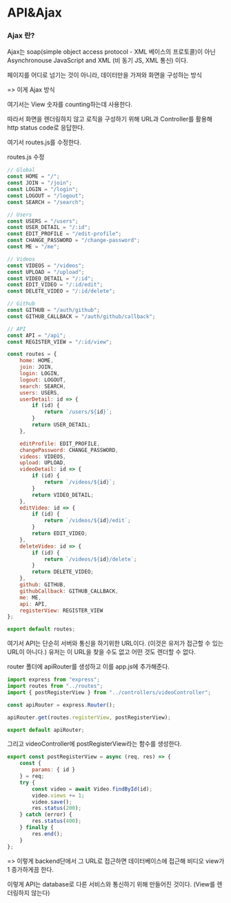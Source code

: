 # API&Ajax

### Ajax 란?

Ajax는 soap(simple object access protocol - XML 베이스의 프로토콜)이 아닌 Asynchronouse JavaScript and XML (비 동기 JS, XML 통신) 이다.

페이지를 어디로 넘기는 것이 아니라, 데이터만을 가져와 화면을 구성하는 방식

=> 이게 Ajax 방식

여기서는 View 숫자를 counting하는데 사용한다. 

따라서 화면을 렌더링하지 않고 로직을 구성하기 위해 URL과 Controller를 활용해 http status code로 응답한다.

여기서 routes.js를 수정한다.

routes.js 수정

```javascript
// Global
const HOME = "/";
const JOIN = "/join";
const LOGIN = "/login";
const LOGOUT = "/logout";
const SEARCH = "/search";

// Users
const USERS = "/users";
const USER_DETAIL = "/:id";
const EDIT_PROFILE = "/edit-profile";
const CHANGE_PASSWORD = "/change-password";
const ME = "/me";

// Videos
const VIDEOS = "/videos";
const UPLOAD = "/upload";
const VIDEO_DETAIL = "/:id";
const EDIT_VIDEO = "/:id/edit";
const DELETE_VIDEO = "/:id/delete";

// Github
const GITHUB = "/auth/github";
const GITHUB_CALLBACK = "/auth/github/callback";

// API
const API = "/api";
const REGISTER_VIEW = "/:id/view";

const routes = {
    home: HOME,
    join: JOIN,
    login: LOGIN,
    logout: LOGOUT,
    search: SEARCH,
    users: USERS,
    userDetail: id => {
        if (id) {
            return `/users/${id}`;
        }
        return USER_DETAIL;
    },

    editProfile: EDIT_PROFILE,
    changePassword: CHANGE_PASSWORD,
    videos: VIDEOS,
    upload: UPLOAD,
    videoDetail: id => {
        if (id) {
            return `/videos/${id}`;
        }
        return VIDEO_DETAIL;
    },
    editVideo: id => {
        if (id) {
            return `/videos/${id}/edit`;
        }
        return EDIT_VIDEO;
    },
    deleteVideo: id => {
        if (id) {
            return `/videos/${id}/delete`;
        }
        return DELETE_VIDEO;
    },
    github: GITHUB,
    githubCallback: GITHUB_CALLBACK,
    me: ME,
    api: API,
    registerView: REGISTER_VIEW
};

export default routes;
```

여기서 API는 단순히 서버와 통신을 하기위한 URL이다. (이것은 유저가 접근할 수 있는 URL이 아니다.) 유저는 이 URL을 찾을 수도 없고 어떤 것도 렌더할 수 없다. 

router 폴더에 apiRouter를 생성하고 이를 app.js에 추가해준다.

```javascript
import express from "express";
import routes from "../routes";
import { postRegisterView } from "../controllers/videoController";

const apiRouter = express.Router();

apiRouter.get(routes.registerView, postRegisterView);

export default apiRouter;
```

그리고 videoController에 postRegisterView라는 함수를 생성한다.

```javascript
export const postRegisterView = async (req, res) => {
    const {
        params: { id }
    } = req;
    try {
        const video = await Video.findById(id);
        video.views += 1;
        video.save();
        res.status(200);
    } catch (error) {
        res.status(400);
    } finally {
        res.end();
    }
};
```

=> 이렇게 backend단에서 그 URL로 접근하면 데이터베이스에 접근해 비디오 view가 1 증가하게끔 한다.

이렇게 API는 database로 다른 서비스와 통신하기 위해 만들어진 것이다. (View를 렌더링하지 않는다)